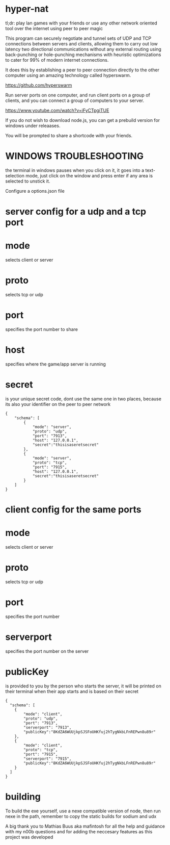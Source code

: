 # hyper-nat

tl;dr: play lan games with your friends or use any other network oriented tool over the internet using peer to peer magic

This program can securely negotiate and tunnel sets of UDP and TCP connections between servers and clients, allowing them to carry out low latency two directional communications without any external routing using back-punching or hole-punching mechanisms with heuristic optimizations to cater for 99% of modern internet connections.

It does this by establishing a peer to peer connection directly to the other computer using an amazing technology called hyperswarm.

https://github.com/hyperswarm

Run server ports on one computer, and run client ports on a group of clients, and you can connect a group of computers to your server.

https://www.youtube.com/watch?v=iFyCTpgiTUE

If you do not wish to download node.js, you can get a prebuild version for windows under releaases.

You will be prompted to share a shortcode with your friends.

# WINDOWS TROUBLESHOOTING
the terminal in windows pauses when you click on it, it goes into a text-selection mode, just click on the window and press enter if any area is selected to unstick it.

Configure a options.json file

# server config for a udp and a tcp port
# mode
selects client or server
# proto 
selects tcp or udp
# port 
specifies the port number to share
# host 
specifies where the game/app server is running
# secret 
is your unique secret code, dont use the same
  one in two places, because its also your identifier
  on the peer to peer network
```
{
    "schema": [
        {
            "mode": "server",
            "proto": "udp",
            "port": "7913",
            "host": "127.0.0.1",
            "secret":"thisisaseretsecret"
        },
        {
            "mode": "server",
            "proto": "tcp",
            "port": "7915",
            "host": "127.0.0.1",
            "secret":"thisisaseretsecret"
        }
    ]
}
```
# client config for the same ports
# mode 
selects client or server
# proto 
selects tcp or udp
# port 
specifies the port number
# serverport 
specifies the port number on the server
# publicKey
is provided to you by the person who starts
the server, it will be printed on their terminal
when their app starts and is based on their secret
```
{
  "schema": [
    {
        "mode": "client",
        "proto": "udp",
        "port": "7913",
        "serverport": "7913",
        "publicKey":"8KdZA6WUUjkpSJSFoUHKfuj2hTygNkbLFnREPwn8u89r"
    },
    {
        "mode": "client",
        "proto": "tcp",
        "port": "7915",
        "serverport": "7915",
        "publicKey":"8KdZA6WUUjkpSJSFoUHKfuj2hTygNkbLFnREPwn8u89r"
    }
  ]
}
```

# building
To build the exe yourself, use a nexe compatible version of node, then run nexe in the path, remember to copy the static builds for sodium and udx

A big thank you to Mathias Buus aka mafintosh for all the help and guidance with my n00b questions and for adding the neccesary features as this project was developed
